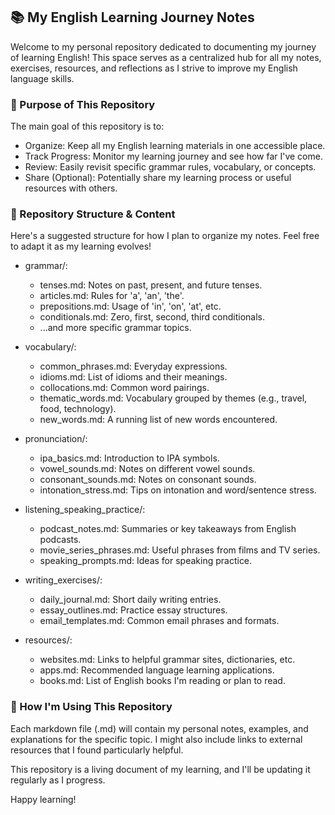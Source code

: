 ## 📚 My English Learning Journey Notes
Welcome to my personal repository dedicated to documenting my journey of learning English! This space serves as a centralized hub for all my notes, exercises, resources, and reflections as I strive to improve my English language skills.

### 🎯 Purpose of This Repository
The main goal of this repository is to:

- Organize: Keep all my English learning materials in one accessible place.
- Track Progress: Monitor my learning journey and see how far I've come.
- Review: Easily revisit specific grammar rules, vocabulary, or concepts.
- Share (Optional): Potentially share my learning process or useful resources with others.

### 📝 Repository Structure & Content
Here's a suggested structure for how I plan to organize my notes. Feel free to adapt it as my learning evolves!

- grammar/:

  - tenses.md: Notes on past, present, and future tenses.
  - articles.md: Rules for 'a', 'an', 'the'.
  - prepositions.md: Usage of 'in', 'on', 'at', etc.
  - conditionals.md: Zero, first, second, third conditionals.
  - ...and more specific grammar topics.

- vocabulary/:
  - common_phrases.md: Everyday expressions.
  - idioms.md: List of idioms and their meanings.
  - collocations.md: Common word pairings.
  - thematic_words.md: Vocabulary grouped by themes (e.g., travel, food, technology).
  - new_words.md: A running list of new words encountered.

- pronunciation/:
  - ipa_basics.md: Introduction to IPA symbols.
  - vowel_sounds.md: Notes on different vowel sounds.
  - consonant_sounds.md: Notes on consonant sounds.
  - intonation_stress.md: Tips on intonation and word/sentence stress.

- listening_speaking_practice/:
  - podcast_notes.md: Summaries or key takeaways from English podcasts.
  - movie_series_phrases.md: Useful phrases from films and TV series.
  - speaking_prompts.md: Ideas for speaking practice.

- writing_exercises/:
  - daily_journal.md: Short daily writing entries.
  - essay_outlines.md: Practice essay structures.
  - email_templates.md: Common email phrases and formats.

- resources/:
  - websites.md: Links to helpful grammar sites, dictionaries, etc.
  - apps.md: Recommended language learning applications.
  - books.md: List of English books I'm reading or plan to read.

### 🚀 How I'm Using This Repository
Each markdown file (.md) will contain my personal notes, examples, and explanations for the specific topic. I might also include links to external resources that I found particularly helpful.

This repository is a living document of my learning, and I'll be updating it regularly as I progress.

Happy learning!
